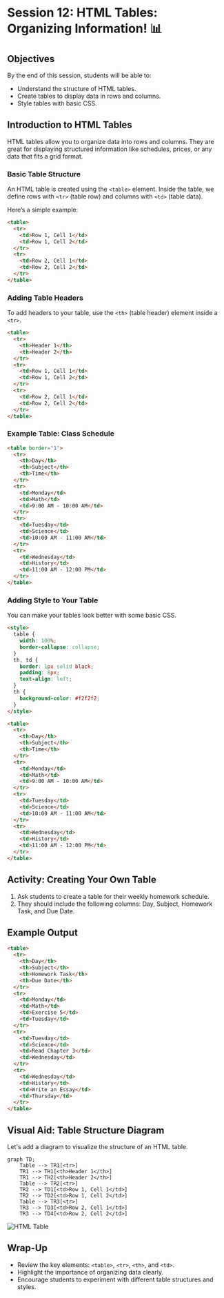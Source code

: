 # Session 12: HTML Tables: Organizing Information! 📊

## Objectives
By the end of this session, students will be able to:
- Understand the structure of HTML tables.
- Create tables to display data in rows and columns.
- Style tables with basic CSS.

## Introduction to HTML Tables
HTML tables allow you to organize data into rows and columns. They are great for displaying structured information like schedules, prices, or any data that fits a grid format.

### Basic Table Structure
An HTML table is created using the `<table>` element. Inside the table, we define rows with `<tr>` (table row) and columns with `<td>` (table data). 

Here’s a simple example:
```html
<table>
  <tr>
    <td>Row 1, Cell 1</td>
    <td>Row 1, Cell 2</td>
  </tr>
  <tr>
    <td>Row 2, Cell 1</td>
    <td>Row 2, Cell 2</td>
  </tr>
</table>
```

### Adding Table Headers
To add headers to your table, use the `<th>` (table header) element inside a `<tr>`.

```html
<table>
  <tr>
    <th>Header 1</th>
    <th>Header 2</th>
  </tr>
  <tr>
    <td>Row 1, Cell 1</td>
    <td>Row 1, Cell 2</td>
  </tr>
  <tr>
    <td>Row 2, Cell 1</td>
    <td>Row 2, Cell 2</td>
  </tr>
</table>
```

### Example Table: Class Schedule
```html
<table border="1">
  <tr>
    <th>Day</th>
    <th>Subject</th>
    <th>Time</th>
  </tr>
  <tr>
    <td>Monday</td>
    <td>Math</td>
    <td>9:00 AM - 10:00 AM</td>
  </tr>
  <tr>
    <td>Tuesday</td>
    <td>Science</td>
    <td>10:00 AM - 11:00 AM</td>
  </tr>
  <tr>
    <td>Wednesday</td>
    <td>History</td>
    <td>11:00 AM - 12:00 PM</td>
  </tr>
</table>
```

### Adding Style to Your Table
You can make your tables look better with some basic CSS.

```html
<style>
  table {
    width: 100%;
    border-collapse: collapse;
  }
  th, td {
    border: 1px solid black;
    padding: 8px;
    text-align: left;
  }
  th {
    background-color: #f2f2f2;
  }
</style>

<table>
  <tr>
    <th>Day</th>
    <th>Subject</th>
    <th>Time</th>
  </tr>
  <tr>
    <td>Monday</td>
    <td>Math</td>
    <td>9:00 AM - 10:00 AM</td>
  </tr>
  <tr>
    <td>Tuesday</td>
    <td>Science</td>
    <td>10:00 AM - 11:00 AM</td>
  </tr>
  <tr>
    <td>Wednesday</td>
    <td>History</td>
    <td>11:00 AM - 12:00 PM</td>
  </tr>
</table>
```

## Activity: Creating Your Own Table
1. Ask students to create a table for their weekly homework schedule.
2. They should include the following columns: Day, Subject, Homework Task, and Due Date.

## Example Output
```html
<table>
  <tr>
    <th>Day</th>
    <th>Subject</th>
    <th>Homework Task</th>
    <th>Due Date</th>
  </tr>
  <tr>
    <td>Monday</td>
    <td>Math</td>
    <td>Exercise 5</td>
    <td>Tuesday</td>
  </tr>
  <tr>
    <td>Tuesday</td>
    <td>Science</td>
    <td>Read Chapter 3</td>
    <td>Wednesday</td>
  </tr>
  <tr>
    <td>Wednesday</td>
    <td>History</td>
    <td>Write an Essay</td>
    <td>Thursday</td>
  </tr>
</table>
```

## Visual Aid: Table Structure Diagram
Let's add a diagram to visualize the structure of an HTML table.

```mermaid
graph TD;
    Table --> TR1[<tr>]
    TR1 --> TH1[<th>Header 1</th>]
    TR1 --> TH2[<th>Header 2</th>]
    Table --> TR2[<tr>]
    TR2 --> TD1[<td>Row 1, Cell 1</td>]
    TR2 --> TD2[<td>Row 1, Cell 2</td>]
    Table --> TR3[<tr>]
    TR3 --> TD3[<td>Row 2, Cell 1</td>]
    TR3 --> TD4[<td>Row 2, Cell 2</td>]
```

![HTML Table](https://www.w3schools.com/html/img_table.gif)

## Wrap-Up
- Review the key elements: `<table>`, `<tr>`, `<th>`, and `<td>`.
- Highlight the importance of organizing data clearly.
- Encourage students to experiment with different table structures and styles.
